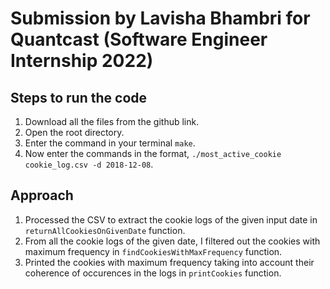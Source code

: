 # Submission by Lavisha Bhambri for Quantcast (Software Engineer Internship 2022)

## Steps to run the code
1. Download all the files from the github link.
2. Open the root directory.
3. Enter the command in your terminal ```make```.
4. Now enter the commands in the format, ```./most_active_cookie cookie_log.csv -d 2018-12-08```.

## Approach
1. Processed the CSV to extract the cookie logs of the given input date in ```returnAllCookiesOnGivenDate``` function.
2. From all the cookie logs of the given date, I filtered out the cookies with maximum frequency in ```findCookiesWithMaxFrequency``` function.
3. Printed the cookies with maximum frequency taking into account their coherence of occurences in the logs in ```printCookies``` function.
